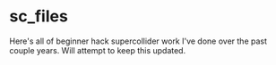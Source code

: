 # sc_files
Here's all of beginner hack supercollider work I've done over the past couple
years. Will attempt to keep this updated.
